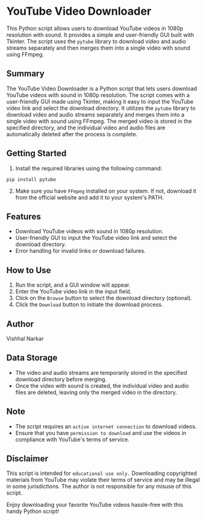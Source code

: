 # YouTube Video Downloader

This Python script allows users to download YouTube videos in 1080p resolution with sound. It provides a simple and user-friendly GUI built with Tkinter. The script uses the `pytube` library to download video and audio streams separately and then merges them into a single video with sound using FFmpeg.

## Summary

The YouTube Video Downloader is a Python script that lets users download YouTube videos with sound in 1080p resolution. The script comes with a user-friendly GUI made using Tkinter, making it easy to input the YouTube video link and select the download directory. It utilizes the `pytube` library to download video and audio streams separately and merges them into a single video with sound using FFmpeg. The merged video is stored in the specified directory, and the individual video and audio files are automatically deleted after the process is complete.

## Getting Started

1. Install the required libraries using the following command:
```
pip install pytube
```

2. Make sure you have `FFmpeg` installed on your system. If not, download it from the official website and add it to your system's PATH.

## Features

- Download YouTube videos with sound in 1080p resolution.
- User-friendly GUI to input the YouTube video link and select the download directory.
- Error handling for invalid links or download failures.

## How to Use

1. Run the script, and a GUI window will appear.
2. Enter the YouTube video link in the input field.
3. Click on the `Browse` button to select the download directory (optional).
4. Click the `Download` button to initiate the download process.

## Author

Vishhal Narkar 

## Data Storage

- The video and audio streams are temporarily stored in the specified download directory before merging.
- Once the video with sound is created, the individual video and audio files are deleted, leaving only the merged video in the directory.

## Note

- The script requires an `active internet connection` to download videos.
- Ensure that you have `permission to download` and use the videos in compliance with YouTube's terms of service.

## Disclaimer

This script is intended for `educational use only.` Downloading copyrighted materials from YouTube may violate their terms of service and may be illegal in some jurisdictions. The author is not responsible for any misuse of this script.

Enjoy downloading your favorite YouTube videos hassle-free with this handy Python script!
